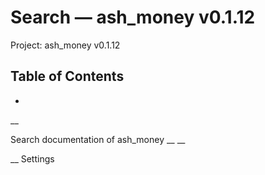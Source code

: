 # Search — ash_money v0.1.12

Project: ash_money v0.1.12

## Table of Contents

- 

__

Search documentation of ash_money __ __

__ Settings

# 
